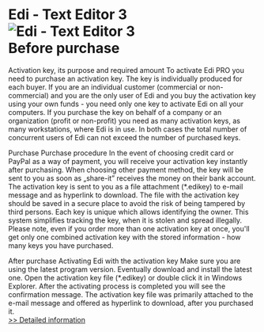 # Edi - Text Editor 3<br />![Edi - Text Editor 3](https://mycommerce.akamaized.net/api/pimages/P300529916/BIG/300529916.PNG)<br />Before purchase
Activation key, its purpose and required amount
To activate Edi PRO you need to purchase an activation key. The key is individually produced for each buyer.
If you are an individual customer (commercial or non-commercial) and you are the only user of Edi and you buy the activation key using your own funds - you need only one key to activate Edi on all your computers.
If you purchase the key on behalf of a company or an organization (profit or non-profit) you need as many activation keys, as many workstations, where Edi is in use.
In both cases the total number of concurrent users of Edi can not exceed the number of purchased keys.

Purchase
Purchase procedure
In the event of choosing credit card or PayPal as a way of payment, you will receive your activation key instantly after purchasing. When choosing other payment method, the key will be sent to you as soon as „share-it” receives the money on their bank account.
The activation key is sent to you as a file attachment (*.edikey) to e-mail message and as hyperlink to download.
The file with the activation key should be saved in a secure place to avoid the risk of being tampered by third persons. Each key is unique which allows identifying the owner. This system simplifies tracking the key, when it is stolen and spread illegally.
Please note, even if you order more than one activation key at once, you'll get only one combined activation key with the stored information - how many keys you have purchased.

After purchase
Activating Edi with the activation key
Make sure you are using the latest program version. Eventually download and install the latest one.
Open the activation key file (*.edikey) or double click it in Windows Explorer. After the activating process is completed you will see the confirmation message.
The activation key file was primarily attached to the e-mail message and offered as hyperlink to download, after you purchased it.<br />[>> Detailed information](https://secure.shareit.com/shareit/product.html?productid=300529916&affiliateid=200057808)